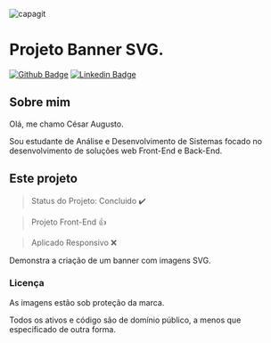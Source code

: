 ![capagit](https://user-images.githubusercontent.com/67242974/112635878-1c994500-8e1b-11eb-94f0-c017b159c160.jpg)

# Projeto Banner SVG.

[![Github Badge](https://img.shields.io/badge/-Github-000?style=flat-square&logo=Github&logoColor=white&link=https://github.com/Cesar4ugusto)](https://github.com/Cesar4ugusto)
[![Linkedin Badge](https://img.shields.io/badge/-LinkedIn-blue?style=flat-square&logo=Linkedin&logoColor=white&linkhttps://www.linkedin.com/in/c%C3%A9sar-augusto-aa8143160//)](https://www.linkedin.com/in/c%C3%A9sar-augusto-aa8143160//)

## Sobre mim

Olá, me chamo César Augusto.

Sou estudante de Análise e Desenvolvimento de Sistemas focado no desenvolvimento de soluções web Front-End e Back-End.

## Este projeto

> Status do Projeto: Concluido :heavy_check_mark:

> Projeto Front-End :+1:

> Aplicado Responsivo :x:

Demonstra a criação de um banner com imagens SVG.

### Licença

As imagens estão sob proteção da marca.

Todos os ativos e código são de domínio público, a menos que especificado de outra forma.
